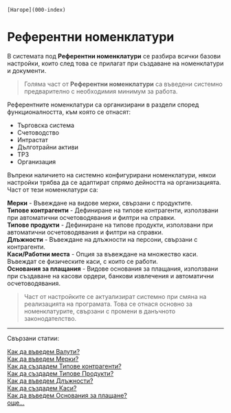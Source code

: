 ```{only} html
[Нагоре](000-index)
```

# Референтни номенклатури

В системата под **Референтни номенклатури** се разбира всички базови настройки, които след това се прилагат при създаване на номенклатури и документи.    

> Голяма част от **Референтни номенклатури** са въведени системно предварително с необходимия минимум за работа.  

Референтните номенклатури са организирани в раздели според функционалността, към която се отнасят:

- Търговска система  
- Счетоводство  
- Интрастат  
- Дълготрайни активи  
- ТРЗ  
- Организация  

Въпреки наличието на системно конфигурирани номенклатури, някои настройки трябва да се адаптират спрямо дейността на организацията.  
Част от тези номенклатури са:  
 
**Мерки** - Въвеждане на видове мерки, свързани с продуктите.  
**Типове контрагенти** - Дефиниране на типове контрагенти, използвани при автоматични осчетоводявания и филтри на справки.  
**Типове продукти** - Дефиниране на типове продукти, използвани при автоматични осчетоводявания и филтри на справки.  
**Длъжности** - Въвеждане на длъжности на персони, свързани с контрагенти.  
**Каси/Работни места** - Опция за въвеждане на множество каси. Въвеждат се физическите каси, с които се работи.  
**Основания за плащания** - Видове основания за плащания, използвани при създаване на касови ордери, банкови извлечения и автоматични осчетоводявания.  

> Част от настройките се актуализират системно при смяна на реализацията на програмата. Това се отнася основно за номенклатурите, свързани с промени в данъчното законодателство.     

___
Свързани статии:  

[Как да въведем Валути?](https://www.unicontsoft.com/cms/node/16)  
[Как да въведем Мерки?](https://www.unicontsoft.com/cms/node/19)  
[Как да създадем Типове контрагенти?](https://www.unicontsoft.com/cms/node/6)  
[Как да създадем Типове Продукти?](https://www.unicontsoft.com/cms/node/9)  
[Как да въведем Длъжности?](https://www.unicontsoft.com/cms/node/17)  
[Как да създадем Каси?](https://www.unicontsoft.com/cms/node/18)  
[Как да въведем Основания за плащане?](https://www.unicontsoft.com/cms/node/20)  
[още...](https://www.unicontsoft.com/cms/node/22)